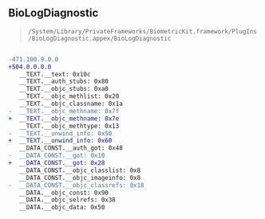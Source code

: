## BioLogDiagnostic

> `/System/Library/PrivateFrameworks/BiometricKit.framework/PlugIns/BioLogDiagnostic.appex/BioLogDiagnostic`

```diff

-471.100.9.0.0
+504.0.0.0.0
   __TEXT.__text: 0x10c
   __TEXT.__auth_stubs: 0x80
   __TEXT.__objc_stubs: 0xa0
   __TEXT.__objc_methlist: 0x20
   __TEXT.__objc_classname: 0x1a
-  __TEXT.__objc_methname: 0x7f
+  __TEXT.__objc_methname: 0x7e
   __TEXT.__objc_methtype: 0x13
-  __TEXT.__unwind_info: 0x50
+  __TEXT.__unwind_info: 0x60
   __DATA_CONST.__auth_got: 0x48
-  __DATA_CONST.__got: 0x10
+  __DATA_CONST.__got: 0x28
   __DATA_CONST.__objc_classlist: 0x8
   __DATA_CONST.__objc_imageinfo: 0x8
-  __DATA_CONST.__objc_classrefs: 0x18
   __DATA.__objc_const: 0x90
   __DATA.__objc_selrefs: 0x38
   __DATA.__objc_data: 0x50

```
